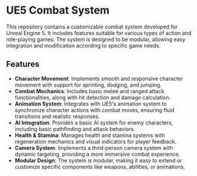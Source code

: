 # UE5 Combat System

This repository contains a customizable combat system developed for Unreal Engine 5. It includes features suitable for various types of action and role-playing games. The system is designed to be modular, allowing easy integration and modification according to specific game needs.

## Features

- **Character Movement**: Implements smooth and responsive character movement with support for sprinting, dodging, and jumping.
- **Combat Mechanics**: Includes basic melee and ranged attack functionalities, along with hit detection and damage calculation.
- **Animation System**: Integrates with UE5's animation system to synchronize character actions with combat moves, ensuring fluid transitions and realistic responses.
- **AI Integration**: Provides a basic AI system for enemy characters, including basic pathfinding and attack behaviors.
- **Health & Stamina**: Manages health and stamina systems with regeneration mechanics and visual indicators for player feedback.
- **Camera System**: Implements a third-person camera system with dynamic targeting, providing a more immersive combat experience.
- **Modular Design**: The system is modular, making it easy to extend or customize specific components like weapons, abilities, or animations.
